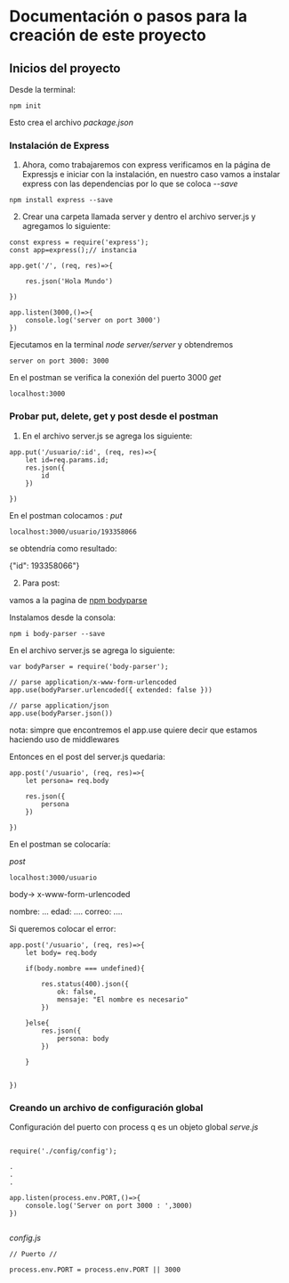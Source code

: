 # Documentación o pasos para la creación de este proyecto

## Inicios del proyecto

Desde la terminal:

```
npm init

```

Esto crea el archivo *package.json*

### Instalación de Express

1. Ahora, como trabajaremos con express verificamos en la página de Expressjs e iniciar con la instalación, en nuestro caso vamos a instalar express con las dependencias por lo que se coloca *--save*

```npm install express --save```

2. Crear una carpeta llamada server y dentro el archivo server.js y agregamos lo siguiente:

```
const express = require('express');
const app=express();// instancia

app.get('/', (req, res)=>{

    res.json('Hola Mundo')

})

app.listen(3000,()=>{
    console.log('server on port 3000')
})

```

Ejecutamos en la terminal *node server/server* y obtendremos

```
server on port 3000: 3000

```

En el postman se verifica la conexión del puerto 3000
*get*
```
localhost:3000
```

### Probar put, delete, get y post desde el postman

1. En el archivo server.js se agrega los siguiente:

```
app.put('/usuario/:id', (req, res)=>{
    let id=req.params.id;
    res.json({
        id
    })

})

```
En el postman colocamos :
*put*

```
localhost:3000/usuario/193358066
```

se obtendría como resultado:

{"id": 193358066"}

2. Para post:

vamos a la pagina de [npm bodyparse](https://www.npmjs.com/package/body-parser)

Instalamos desde la consola: 

```
npm i body-parser --save

```

En el archivo server.js se agrega lo siguiente:



```
var bodyParser = require('body-parser');

// parse application/x-www-form-urlencoded
app.use(bodyParser.urlencoded({ extended: false }))
 
// parse application/json
app.use(bodyParser.json())
```
nota: simpre que encontremos el app.use quiere decir que estamos haciendo uso de middlewares 

Entonces en el post del server.js quedaria:

```
app.post('/usuario', (req, res)=>{
    let persona= req.body

    res.json({
        persona
    })

})
```
En el postman se colocaría:

*post*

```
localhost:3000/usuario
```

body-> x-www-form-urlencoded

nombre: ...
edad: ....
correo: ....

Si queremos colocar el error:

```
app.post('/usuario', (req, res)=>{
    let body= req.body

    if(body.nombre === undefined){

        res.status(400).json({
            ok: false,
            mensaje: "El nombre es necesario"
        })

    }else{
        res.json({
            persona: body
        })

    }


})

```

### Creando un archivo de configuración global

Configuración del puerto con process q es un objeto global
*serve.js*
```

require('./config/config');

.
.
.

app.listen(process.env.PORT,()=>{
    console.log('Server on port 3000 : ',3000)
})


```

*config.js*

```
// Puerto //

process.env.PORT = process.env.PORT || 3000

```


